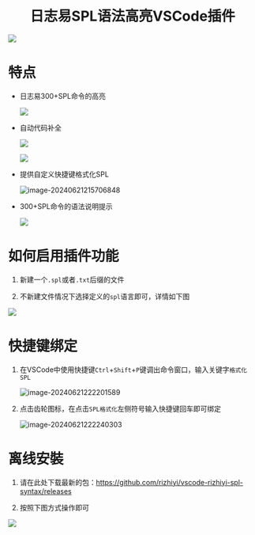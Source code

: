 <h1 align="center"> 日志易SPL语法高亮VSCode插件 </h1>

  ![](https://s3.johnwick.app/img/windows/2024/07/25/202407251802941.gif)

# 特点

- 日志易300+SPL命令的高亮

  ![](https://s3.johnwick.app/img/windows/2024/06/21/202406212149848.png)

- 自动代码补全

  ![](https://s3.johnwick.app/img/windows/2024/06/21/202406212154096.png)

  ![](https://s3.johnwick.app/img/windows/2024/06/21/202406212155958.png)

- 提供自定义快捷键格式化SPL

  ![image-20240621215706848](https://s3.johnwick.app/img/windows/2024/06/21/202406212157904.png)

- 300+SPL命令的语法说明提示

  ![](https://s3.johnwick.app/img/windows/2024/07/18/202407181445539.png)


# 如何启用插件功能

1. 新建一个`.spl`或者`.txt`后缀的文件

2. 不新建文件情况下选择定义的`spl`语言即可，详情如下图

  ![](https://s3.johnwick.app/img/windows/2024/07/25/202407251754619.gif)


# 快捷键绑定

1. 在VSCode中使用快捷键`Ctrl`+`Shift`+`P`键调出命令窗口，输入关键字`格式化SPL`

   ![image-20240621222201589](https://s3.johnwick.app/img/windows/2024/06/21/202406212222641.png)

2. 点击齿轮图标，在点击`SPL格式化`左侧符号输入快捷键回车即可绑定

   ![image-20240621222240303](https://s3.johnwick.app/img/windows/2024/06/21/202406212222369.png)

# 离线安裝

1. 请在此处下载最新的包：https://github.com/rizhiyi/vscode-rizhiyi-spl-syntax/releases

2. 按照下图方式操作即可

  ![](https://s3.johnwick.app/img/windows/2024/07/18/202407181446613.png)


